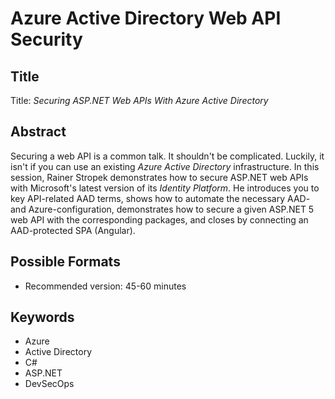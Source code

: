 # Azure Active Directory Web API Security

## Title

Title: *Securing ASP.NET Web APIs With Azure Active Directory*

## Abstract

Securing a web API is a common talk. It shouldn't be complicated. Luckily, it isn't if you can use an existing *Azure Active Directory* infrastructure. In this session, Rainer Stropek demonstrates how to secure ASP.NET web APIs with Microsoft's latest version of its *Identity Platform*. He introduces you to key API-related AAD terms, shows how to automate the necessary AAD- and Azure-configuration, demonstrates how to secure a given ASP.NET 5 web API with the corresponding packages, and closes by connecting an AAD-protected SPA (Angular).

## Possible Formats

* Recommended version: 45-60 minutes

## Keywords

* Azure
* Active Directory
* C#
* ASP.NET
* DevSecOps
